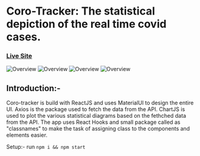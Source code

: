 # Coro-Tracker: The statistical depiction of the real time covid cases.
### [Live Site](https://coro-tracker.netlify.app/)

![Overview](https://i.ibb.co/Pxzw4hj/coro-daily.jpg)
![Overview](https://i.ibb.co/GpMWGgH/coro-monthly.jpg)
![Overview](https://i.ibb.co/d5WrxCr/coro-tracker-2.jpg)
![Overview](https://i.ibb.co/f2khQRk/coro-tracker-3.jpg)

## Introduction:-

Coro-tracker is build with ReactJS and uses MaterialUI to design the entire UI.
Axios is the package used to fetch the data from the API.
ChartJS is used to plot the various statistical diagrams based on the fethched data from the API.
The app uses React Hooks and small package called as "classnames" to make the task of assigning class to the components and elements easier.

Setup:-
run ``` npm i && npm start ```
